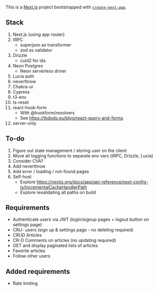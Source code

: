 This is a [Next.js](https://nextjs.org/) project bootstrapped with [`create-next-app`](https://github.com/vercel/next.js/tree/canary/packages/create-next-app).

## Stack

1. Next.js (using app router)
2. tRPC
   - superjson as transformer
   - zod as validator
3. Drizzle
   - cuid2 for ids
4. Neon Postgres
   - Neon serverless driver
5. Lucia auth
6. neverthrow
7. Chakra-ui
8. Cypress
9. t3-env
10. ts-reset
11. react-hook-form
    - With @hookform/resolvers
    - See https://tkdodo.eu/blog/react-query-and-forms
12. server-only

## To-do

1. Figure out state management / storing user on the client
2. Move all logging functions to separate env vars (tRPC, Drizzle, Lucia)
3. Consider CVA?
4. Add neverthrow
5. Add error / loading / not-found pages
6. Self-host
   - Explore https://nextjs.org/docs/app/api-reference/next-config-js/incrementalCacheHandlerPath
   - Explore revalidating all paths on build

## Requirements

- Authenticate users via JWT (login/signup pages + logout button on settings page)
- CRU- users (sign up & settings page - no deleting required)
- CRUD Articles
- CR-D Comments on articles (no updating required)
- GET and display paginated lists of articles
- Favorite articles
- Follow other users

## Added requirements

- Rate limiting
